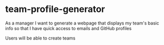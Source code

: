 # team-profile-generator

As a manager
I want to generate a webpage that displays my team's basic info
so that I have quick access to emails and GitHub profiles

Users will be able to create teams 